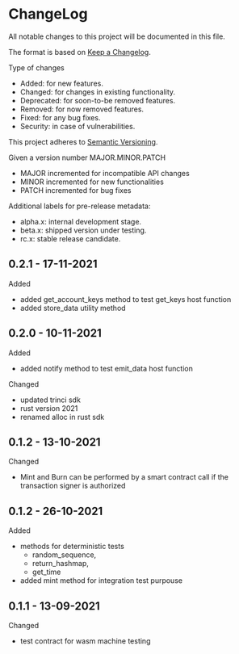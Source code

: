 ChangeLog
=========

All notable changes to this project will be documented in this file.

The format is based on [Keep a Changelog](http://keepachangelog.com).

Type of changes

* Added: for new features.
* Changed: for changes in existing functionality.
* Deprecated: for soon-to-be removed features.
* Removed: for now removed features.
* Fixed: for any bug fixes.
* Security: in case of vulnerabilities.

This project adheres to [Semantic Versioning](http://semver.org).

Given a version number MAJOR.MINOR.PATCH
* MAJOR incremented for incompatible API changes
* MINOR incremented for new functionalities
* PATCH incremented for bug fixes

Additional labels for pre-release metadata:
* alpha.x: internal development stage.
* beta.x: shipped version under testing.
* rc.x: stable release candidate.


0.2.1 - 17-11-2021
------------------

Added
* added get_account_keys method to test get_keys host function
* added store_data utility method

0.2.0 - 10-11-2021
------------------

Added
* added notify method to test emit_data host function

Changed
* updated trinci sdk
* rust version 2021
* renamed alloc in rust sdk


0.1.2 - 13-10-2021
------------------

Changed
* Mint and Burn can be performed by a smart contract call
  if the transaction signer is authorized


0.1.2 - 26-10-2021
------------------

Added
* methods for deterministic tests
  * random_sequence,
  * return_hashmap,
  * get_time
* added mint method for integration test purpouse


0.1.1 - 13-09-2021
------------------

Changed
* test contract for wasm machine testing
